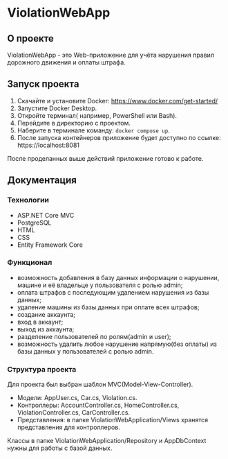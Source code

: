 # ViolationWebApp
## О проекте
ViolationWebApp - это Web-приложение для учёта нарушения правил дорожного движения и оплаты штрафа. 
##  Запуск проекта
1. Скачайте и установите Docker: https://www.docker.com/get-started/
2. Запустите Docker Desktop.
3. Откройте терминал( например, PowerShell или Bash).
4. Перейдите в директорию с проектом.
5. Наберите в терминале команду: `docker compose up`.
6. После запуска контейнеров приложение будет доступно по ссылке: https://localhost:8081

После проделанных выше действий приложение готово к работе.
## Документация
### Технологии
+ ASP.NET Core MVC
+ PostgreSQL
+ HTML
+ CSS
+ Entity Framework Core

### Функционал
+	возможность добавления в базу данных информации о нарушении, машине и её владельце у пользователя с ролью admin;
+	оплата штрафов с последующим удалением нарушения из базы данных;
+	удаление машины из базы данных при оплате всех штрафов;
+	создание аккаунта;
+	вход в аккаунт;
+	выход из аккаунта;
+	разделение пользователей по ролям(admin и user);
+	возможность удалить любое нарушение напрямую(без оплаты) из базы данных у пользователей с ролью admin.

### Структура проекта
Для проекта был выбран шаблон MVC(Model-View-Controller).
+ Модели: AppUser.cs, Car.cs, Violation.cs.
+ Контроллеры: AccountController.cs, HomeController.cs, ViolationController.cs, CarController.cs.
+ Представления: в папке ViolationWebApplication/Views хранятся представления для контроллеров.

Классы в папке ViolationWebApplication/Repository и AppDbContext нужны для работы с базой данных.

